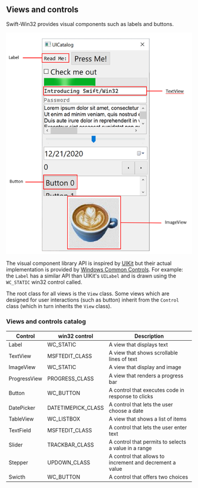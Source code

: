 ## Views and controls

Swift-Win32 provides visual components such as labels and buttons.

![View and controls](./Images/views-and-controls.png)

The visual component library API is inspired by [UIKit](https://developer.apple.com/documentation/uikit/views_and_controls) but their actual implementation is provided by [Windows Common Controls](https://docs.microsoft.com/en-us/windows/win32/controls/common-control-window-classes). For example: the `Label` has a similar API than UIKit's `UILabel` and is drawn using the `WC_STATIC` win32 control called.

The root class for all views is the `View` class. Some views which are designed for user interactions (such as button) inherit from the `Control` class (which in turn inherits the `View` class).

### Views and controls catalog

| Control      | win32 control      | Description                                              |
| ------------ | ------------------ | -------------------------------------------------------- |
| Label        | WC_STATIC          | A view that displays text                                |
| TextView     | MSFTEDIT_CLASS     | A view that shows scrollable lines of text               |
| ImageView    | WC_STATIC          | A view that display and image                            |
| ProgressView | PROGRESS_CLASS     | A view that renders a progress bar                       |
| Button       | WC_BUTTON          | A control that executes code in response to clicks       |
| DatePicker   | DATETIMEPICK_CLASS | A control that lets the user choose a date               |
| TableView    | WC_LISTBOX         | A view that shows a list of items                        |
| TextField    | MSFTEDIT_CLASS     | A control that lets the user enter text                  |
| Slider       | TRACKBAR_CLASS     | A control that permits to selects a value in a range     |
| Stepper      | UPDOWN_CLASS       | A control that allows to increment and decrement a value |
| Swicth       | WC_BUTTON          | A control that offers two choices                        |
